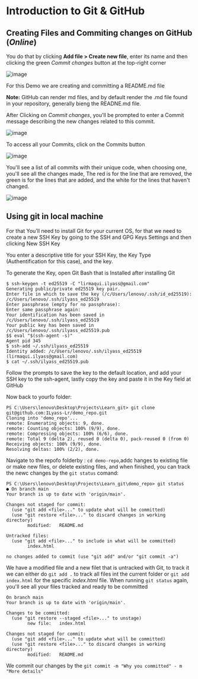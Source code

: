 # Introduction to Git & GitHub
## Creating Files and Commiting changes on GitHub (_Online_)

You do that by clicking **Add file > Create new file**, enter its name and then clicking the green _Commit changes_ button at the top-right corner

![image](https://github.com/user-attachments/assets/2840d631-0b11-4fbf-81b2-eb2610754507)

For this Demo we are creating and committing a README.md file

**Note:** GitHub can render md files, and by default render the .md file found in your repository, generally bieng the READNE.md file.

After Clicking on _Commit changes_, you'll be prompted to enter a Commit message describing the new changes related to this commit.

![image](https://github.com/user-attachments/assets/c7440793-be0f-4ad7-a5d4-7e7f4d349cda)

To access all your Commits, click on the Commits button

![image](https://github.com/user-attachments/assets/325c94d8-a5ef-423c-802c-039640e2ed01)

You'll see a list of all commits with their unique code, when choosing one, you'll see all the changes made, The red is for the line that are removed, the green is for the lines that are added, and the white for the lines that haven't changed.

![image](https://github.com/user-attachments/assets/6cad5082-8d86-48b8-a7e0-54f31a80c848)


## Using git in local machine

For that You’ll need to install Git for your current OS, for that we need to create a new SSH Key by going to the SSH and GPG Keys Settings and then clicking New SSH Key


You enter a descriptive title for your SSH Key, the Key Type (Authentification for this case), and the key.

To generate the Key, open Git Bash that is Installed after installing Git

```
$ ssh-keygen -t ed25519 -C "lirmaqui.ilyass@gmail.com"
Generating public/private ed25519 key pair.
Enter file in which to save the key (/c/Users/lenovo/.ssh/id_ed25519): /c/Users/lenovo/.ssh/ilyass_ed25519
Enter passphrase (empty for no passphrase):
Enter same passphrase again:
Your identification has been saved in /c/Users/lenovo/.ssh/ilyass_ed25519
Your public key has been saved in /c/Users/lenovo/.ssh/ilyass_ed25519.pub
$$ eval "$(ssh-agent -s)"
Agent pid 345
$ ssh-add ~/.ssh/ilyass_ed25519
Identity added: /c/Users/lenovo/.ssh/ilyass_ed25519 (lirmaqui.ilyass@gmail.com)
$ cat ~/.ssh/ilyass_ed25519.pub
```

Follow the prompts to save the key to the default location, and add your SSH key to the ssh-agent, lastly copy the key and paste it in the Key field at GitHub

Now back to yourfo folder:

```
PS C:\Users\lenovo\Desktop\Projects\Learn_git> git clone git@github.com:ILyass-Lr/demo_repo.git
Cloning into 'demo_repo'...
remote: Enumerating objects: 9, done.
remote: Counting objects: 100% (9/9), done.
remote: Compressing objects: 100% (6/6), done.
remote: Total 9 (delta 2), reused 0 (delta 0), pack-reused 0 (from 0)
Receiving objects: 100% (9/9), done.
Resolving deltas: 100% (2/2), done.
```

Navigate to the repofo folderby : `cd demo-repo`,addc hanges to existing file or make new files, or delete existing files, and when finished, you can track the newc changes by the `git status` comand:
```
PS C:\Users\lenovo\Desktop\Projects\Learn_git\demo_repo> git status
● On branch main
Your branch is up to date with 'origin/main'.

Changes not staged for commit:
  (use "git add <file>..." to update what will be committed)
  (use "git restore <file>..." to discard changes in working directory)
        modified:   README.md

Untracked files:
  (use "git add <file>..." to include in what will be committed)
        index.html

no changes added to commit (use "git add" and/or "git commit -a")
``` 

We have a modified file and a new filet that is untracked with Git, to track it we can either do `git add .` to track all files int the current folder or `git add index.html` for the specific _index.html_ file. When running `git status` again, you'll see all your files tracked and ready to be committed

```
On branch main
Your branch is up to date with 'origin/main'.

Changes to be committed:
  (use "git restore --staged <file>..." to unstage)
        new file:   index.html

Changes not staged for commit:
  (use "git add <file>..." to update what will be committed)
  (use "git restore <file>..." to discard changes in working directory)
        modified:   README.md
```

We commit our changes by the `git commit -m "Why you committed" - m "More details"`







